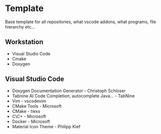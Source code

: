 # Template
Base template for all repositories, what vscode addons, what programs, file hierarchy etc...

## Workstation
- Visual Studio Code
- Cmake
- Doxygen

## Visual Studio Code
- Doxygen Documentation Generator - Christoph Schloser
- Tabnine AI Code Completion, autocomplete Java... - TabNine
- Vim - vscodevim
- CMake Tools - Microsoft
- CMake - twxs
- C\C+ - Microsoft 
- Docker - Microsoft
- Material Icon Theme - Philipp Kief
